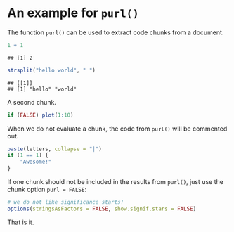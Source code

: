 # An example for `purl()`

The function `purl()` can be used to extract code chunks from a document.


```r
1 + 1
```

```
## [1] 2
```

```r
strsplit("hello world", " ")
```

```
## [[1]]
## [1] "hello" "world"
```


A second chunk.


```r
if (FALSE) plot(1:10)
```


When we do not evaluate a chunk, the code from `purl()` will be commented out.


```r
paste(letters, collapse = "|")
if (1 == 1) {
    "Awesome!"
}
```


If one chunk should not be included in the results from `purl()`, just use the chunk option `purl = FALSE`:


```r
# we do not like significance starts!
options(stringsAsFactors = FALSE, show.signif.stars = FALSE)
```


That is it.
